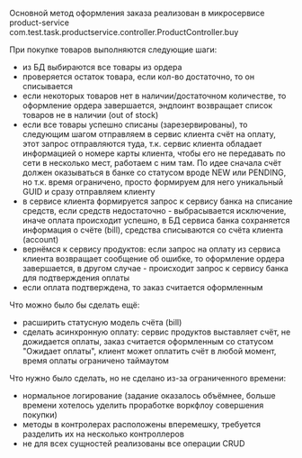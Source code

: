 Основной метод оформления заказа реализован в микросервисе product-service com.test.task.productservice.controller.ProductController.buy

При покупке товаров выполняются следующие шаги:
* из БД выбираются все товары из ордера
* проверяется остаток товара, если кол-во достаточно, то он списывается
* если некоторых товаров нет в наличии/достаточном количестве, то оформление ордера завершается, эндпоинт возвращает 
  список товаров не в наличии (out of stock)
* если все товары успешно списаны (зарезервированы), то следующим шагом отправляем в сервис клиента счёт на оплату, 
  этот запрос отправляются туда, т.к. сервис клиента обладает информацией о номере карты клиента, 
  чтобы его не передавать по сети в несколько мест, работаем с ним там.
  По идее сначала счёт должен оказываться в банке со статусом вроде NEW или PENDING, но т.к. время ограничено, 
  просто формируем для него уникальный GUID и сразу отправляем клиенту
* в сервисе клиента формируется запрос к сервису банка на списание средств, 
  если средств недостаточно - выбрасывается исключение, иначе оплата происходит успешно, 
  в БД сервиса банка сохраняется информация о счёте (bill), средства списываются со счёта клиента (account)
* вернёмся к сервису продуктов: если запрос на оплату из сервиса клиента возвращает сообщение об ошибке, 
  то оформление ордера завершается, в другом случае - происходит запрос к сервису банка для подтверждения оплаты
* если оплата подтверждена, то заказ считается оформленным

Что можно было бы сделать ещё:
* расширить статусную модель счёта (bill)
* сделать асинхронную оплату: сервис продуктов выставляет счёт, не дожидается оплаты, заказ считается оформленным со статусом "Ожидает оплаты",
  клиент может оплатить счёт в любой момент, время оплаты ограничено таймаутом
  
Что нужно было сделать, но не сделано из-за ограниченного времени:
* нормальное логирование (задание оказалось объёмнее, больше времени хотелось уделить проработке воркфлоу совершения покупки)
* методы в контролерах расположены вперемешку, требуется разделить их на несколько контроллеров
* не для всех сущностей реализованы все операции CRUD
